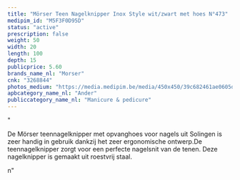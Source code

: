 ```yaml
---
title: "Mörser Teen Nagelknipper Inox Style wit/zwart met hoes N°473"
medipim_id: "M5F3F0D95D"
status: "active"
prescription: false
weight: 50
width: 20
length: 100
depth: 15
publicprice: 5.60
brands_name_nl: "Morser"
cnk: "3268844"
photos_medium: "https://media.medipim.be/media/450x450/39c682461ae0605d5e10206847b62d748c4db8f7.jpg"
apbcategory_name_nl: "Ander"
publiccategory_name_nl: "Manicure & pedicure"
---
```

"<p>De Mörser teennagelknipper met opvanghoes voor nagels uit Solingen is zeer handig in gebruik dankzij het zeer ergonomische ontwerp.De teennagelknipper zorgt voor een perfecte nagelsnit van de tenen. Deze nagelknipper is gemaakt uit roestvrij staal.</p>n"
